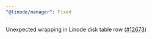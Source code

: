 ```yaml
---
"@linode/manager": Fixed
---
```


Unexpected wrapping in Linode disk table row ([#12673](https://github.com/linode/manager/pull/12673))
